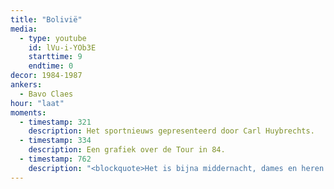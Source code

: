 ```yaml
---
title: "Bolivië"
media:
  - type: youtube
    id: lVu-i-YOb3E
    starttime: 9
    endtime: 0
decor: 1984-1987
ankers:
  - Bavo Claes
hour: "laat"
moments:
  - timestamp: 321
    description: Het sportnieuws gepresenteerd door Carl Huybrechts.
  - timestamp: 334
    description: Een grafiek over de Tour in 84.
  - timestamp: 762
    description: "<blockquote>Het is bijna middernacht, dames en heren. Bedankt voor de aandacht. Graag tot een volgende keer.</blockquote>"
---
```


